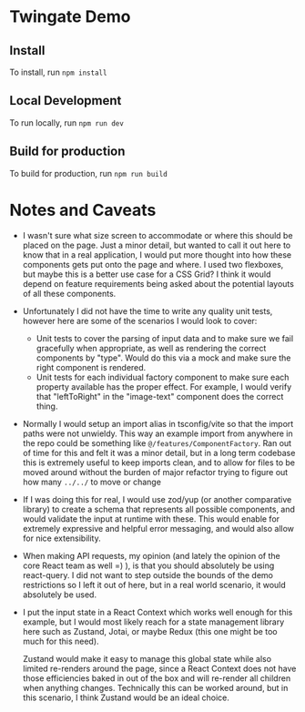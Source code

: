 # Twingate Demo

## Install

To install, run `npm install`

## Local Development

To run locally, run `npm run dev`

## Build for production

To build for production, run `npm run build`


# Notes and Caveats

* I wasn't sure what size screen to accommodate or where this should be placed on the page. Just a minor detail, but wanted to call it out here to know that in a real application, I would put more thought into how these components gets put onto the page and where. I used two flexboxes, but maybe this is a better use case for a CSS Grid? I think it would depend on feature requirements being asked about the potential layouts of all these components.

* Unfortunately I did not have the time to write any quality unit tests, however here are some of the scenarios I would look to cover:
  * Unit tests to cover the parsing of input data and to make sure we fail gracefully when appropriate, as well as rendering the correct components by "type". Would do this via a mock and make sure the right component is rendered.
  * Unit tests for each individual factory component to make sure each property available has the proper effect. For example, I would verify that "leftToRight" in the "image-text" component does the correct thing.

* Normally I would setup an import alias in tsconfig/vite so that the import paths were not unwieldy. This way an example import from anywhere in the repo could be something like `@/features/ComponentFactory`. Ran out of time for this and felt it was a minor detail, but in a long term codebase this is extremely useful to keep imports clean, and to allow for files to be moved around without the burden of major refactor trying to figure out how many `../../` to move or change

* If I was doing this for real, I would use zod/yup (or another comparative library) to create a schema that represents all possible components, and would validate the input at runtime with these. This would enable for extremely expressive and helpful error messaging, and would also allow for nice extensibility.

* When making API requests, my opinion (and lately the opinion of the core React team as well =) ), is that you should absolutely be using react-query. I did not want to step outside the bounds of the demo restrictions so I left it out of here, but in a real world scenario, it would absolutely be used.

* I put the input state in a React Context which works well enough for this example, but I would most likely reach for a state management library here such as Zustand, Jotai, or maybe Redux (this one might be too much for this need). 

  Zustand would make it easy to manage this global state while also limited re-renders around the page, since a React Context does not have those efficiencies baked in out of the box and will re-render all children when anything changes. Technically this can be worked around, but in this scenario, I think Zustand would be an ideal choice.
